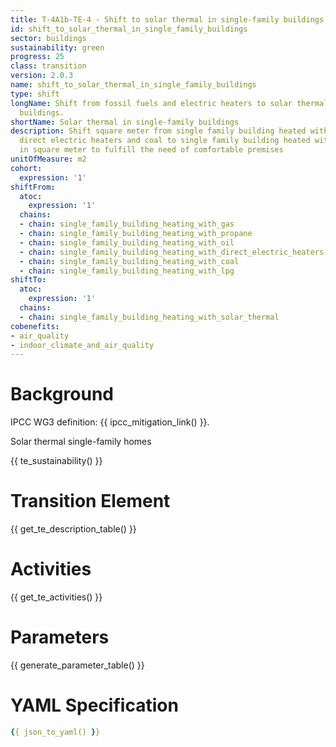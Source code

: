 ```yaml
---
title: T-4A1b-TE-4 - Shift to solar thermal in single-family buildings
id: shift_to_solar_thermal_in_single_family_buildings
sector: buildings
sustainability: green
progress: 25
class: transition
version: 2.0.3
name: shift_to_solar_thermal_in_single_family_buildings
type: shift
longName: Shift from fossil fuels and electric heaters to solar thermal in single-family
  buildings.
shortName: Solar thermal in single-family buildings
description: Shift square meter from single family building heated with gas, oil,
  direct electric heaters and coal to single family building heated with solar thermal
  in square meter to fulfill the need of comfortable premises
unitOfMeasure: m2
cohort:
  expression: '1'
shiftFrom:
  atoc:
    expression: '1'
  chains:
  - chain: single_family_building_heating_with_gas
  - chain: single_family_building_heating_with_propane
  - chain: single_family_building_heating_with_oil
  - chain: single_family_building_heating_with_direct_electric_heaters
  - chain: single_family_building_heating_with_coal
  - chain: single_family_building_heating_with_lpg
shiftTo:
  atoc:
    expression: '1'
  chains:
  - chain: single_family_building_heating_with_solar_thermal
cobenefits:
- air_quality
- indoor_climate_and_air_quality
---
```

# Background

IPCC WG3 definition: {{ ipcc_mitigation_link() }}.

Solar thermal single-family homes




{{ te_sustainability() }}

# Transition Element

{{ get_te_description_table() }}




# Activities

{{ get_te_activities() }}


# Parameters

{{ generate_parameter_table() }}


# YAML Specification

```yaml
{{ json_to_yaml() }}
```
